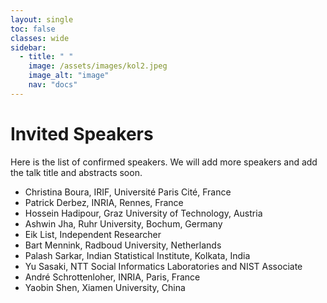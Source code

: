 ```yaml
---
layout: single
toc: false
classes: wide
sidebar:  
  - title: " "   
    image: /assets/images/kol2.jpeg
    image_alt: "image"
    nav: "docs"
---
```


# Invited Speakers

Here is the list of confirmed speakers. We will add more speakers and add the talk title and abstracts soon. <br>

<ul>
<li>Christina Boura, IRIF, Université Paris Cité, France</li>
<li>Patrick Derbez, INRIA, Rennes, France</li>
<li>Hossein Hadipour, Graz University of Technology, Austria</li>
<li>Ashwin Jha, Ruhr University, Bochum, Germany</li>
<li>Eik List, Independent Researcher</li>
<li>Bart Mennink, Radboud University, Netherlands</li>
<li>Palash Sarkar, Indian Statistical Institute, Kolkata, India</li>
<li>Yu Sasaki, NTT Social Informatics Laboratories and NIST Associate</li>
<li>André Schrottenloher, INRIA, Paris, France</li>
<li>Yaobin Shen, Xiamen University, China</li>
</ul>
